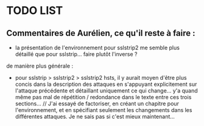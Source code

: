 # TODO LIST

## Commentaires de Aurélien, ce qu'il reste à faire :

* la présentation de l'environnement pour sslstrip2 me semble plus détaillé que pour sslstrip... faire plutôt l'inverse ?

de manière plus générale :

* pour sslstrip > sslstrip2 > sslstrip2 hsts, il y aurait moyen d'être plus concis dans la description des attaques en s'appuyant explicitement sur l'attaque précédente et détaillant uniquement ce qui change... y'a quand même pas mal de répétition / redondance dans le texte entre ces trois sections... // J'ai essayé de factoriser, en créant un chapitre pour l'environnement, et en spécifiant seulement les changements dans les différentes attaques. Je ne sais pas si c'est mieux maintenant...
